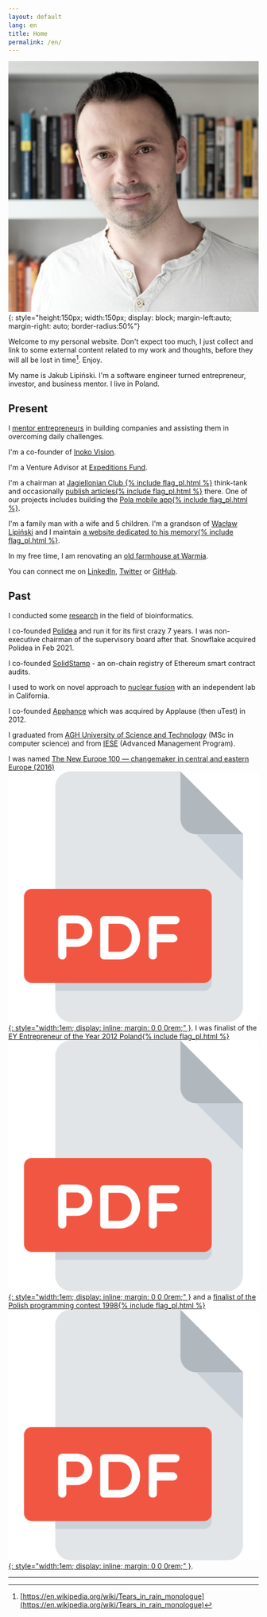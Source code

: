 ```yaml
---
layout: default
lang: en
title: Home
permalink: /en/
---
```

![Jakub Lipiński](/assets/images/Jakub_Lipinski_profile_square_1024.jpg){: style="height:150px; width:150px; display: block; margin-left:auto; margin-right: auto; border-radius:50%"}

Welcome to my personal website. Don't expect too much, I just collect and link to some external content related to my work and thoughts, before they will all be lost in time[^fn1]. Enjoy.

My name is Jakub Lipiński. I'm a software engineer turned entrepreneur, investor, and business mentor. I live in Poland.

## Present

I [mentor entrepreneurs](mentoring) in building companies and assisting them in overcoming daily challenges.

I'm a co-founder of [Inoko Vision](https://inoko.vision).

I'm a Venture Advisor at [Expeditions Fund](https://expeditionsfund.com/).

I'm a chairman at [Jagiellonian Club {% include flag_pl.html %}](https://klubjagiellonski.pl) think-tank and occasionally [publish articles{% include flag_pl.html %}](/pl/kj) there. One of our projects includes building the [Pola mobile app{% include flag_pl.html %}](https://www.pola-app.pl).

I'm a family man with a wife and 5 children. I'm a grandson of [Wacław Lipiński](https://en.wikipedia.org/wiki/Wac%C5%82aw_Lipi%C5%84ski) and I maintain [a website dedicated to his memory{% include flag_pl.html %}](https://www.waclawlipinski.pl).

In my free time, I am renovating an [old farmhouse at Warmia](https://farmia.org).

You can connect me on [LinkedIn](https://www.linkedin.com/in/jakublipinski/), [Twitter](https://twitter.com/jakublipinski) or [GitHub](https://github.com/jakublipinski).

## Past
I conducted some [research](research) in the field of bioinformatics.

I co-founded [Polidea](polidea) and run it for its first crazy 7 years. I was non-executive chairman of the supervisory board after that. Snowflake acquired Polidea in Feb 2021.

I co-founded [SolidStamp](solidstamp) - an on-chain registry of Ethereum smart contract audits.

I used to work on novel approach to [nuclear fusion](ugc) with an independent lab in California.

I co-founded [Apphance](apphance) which was acquired by Applause (then uTest) in 2012.

I graduated from [AGH University of Science and Technology](https://www.agh.edu.pl/) (MSc in computer science) and from [IESE](https://www.iese.edu/) (Advanced Management Program).


I was named [The New Europe 100 — changemaker in central and eastern Europe (2016)](https://www.ft.com/content/ece06f66-90a7-11e6-a72e-b428cb934b78)[![Archived PDF](/assets/images/pdf.svg){: style="width:1em; display: inline; margin: 0 0 0rem;" }](/assets/pdf/New-Europe-100-changemakers.pdf). I was finalist of the [EY Entrepreneur of the Year 2012 Poland{% include flag_pl.html %}](https://przedsiebiorcaroku.pl/poprzednie-edycje/?edition=10)[![Archived PDF](/assets/images/pdf.svg){: style="width:1em; display: inline; margin: 0 0 0rem;" }](/assets/pdf/ey-przedsiebiorca-roku.pdf) and a [finalist of the Polish programming contest 1998{% include flag_pl.html %}](https://oi.edu.pl/l/53/)[![Archived PDF](/assets/images/pdf.svg){: style="width:1em; display: inline; margin: 0 0 0rem;" }](/assets/pdf/olimpiada-informatyczna-1998.pdf).

---

[^fn1]: [https://en.wikipedia.org/wiki/Tears_in_rain_monologue](https://en.wikipedia.org/wiki/Tears_in_rain_monologue)
